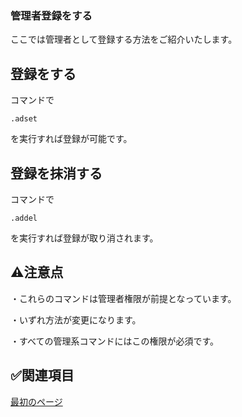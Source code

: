 ### 管理者登録をする
ここでは管理者として登録する方法をご紹介いたします。

## 登録をする
コマンドで
```
.adset
```

を実行すれば登録が可能です。

## 登録を抹消する
コマンドで
```
.addel
```

を実行すれば登録が取り消されます。

## ⚠️注意点
・これらのコマンドは管理者権限が前提となっています。

・いずれ方法が変更になります。

・すべての管理系コマンドにはこの権限が必須です。

## ✅関連項目

[最初のページ](https://github.com/akikaki-bot/priceless-docs/blob/main/readme.md)
